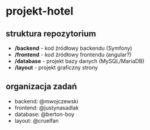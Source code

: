 # projekt-hotel

## struktura repozytorium

- **/backend** - kod źródłowy backendu (Symfony)
- **/frontend** - kod źródłowy frontendu (angular?)
- **/database** - projekt bazy danych (MySQL/MariaDB)
- **/layout** - projekt graficzny strony

## organizacja zadań

- backend: @mwojczewski
- frontend: @justynasadlak
- database: @berton-boy
- layout: @cruelfan
